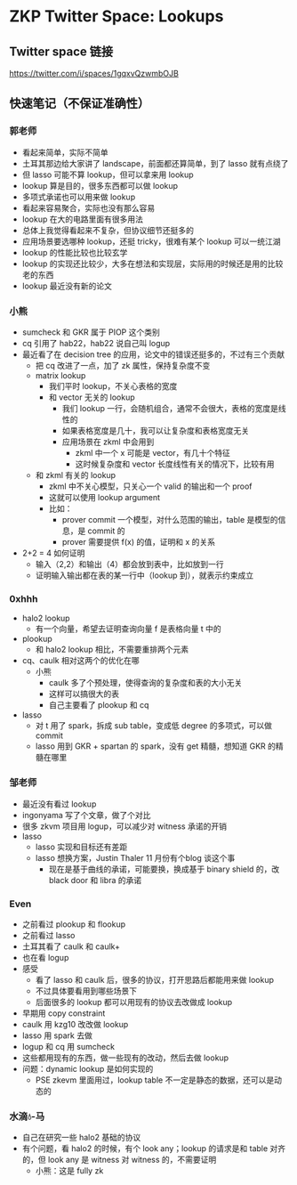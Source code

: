 # ZKP Twitter Space: Lookups
## Twitter space 链接
https://twitter.com/i/spaces/1gqxvQzwmbOJB

## 快速笔记（不保证准确性）
### 郭老师
- 看起来简单，实际不简单
- 土耳其那边给大家讲了 landscape，前面都还算简单，到了 lasso 就有点绕了
- 但 lasso 可能不算 lookup，但可以拿来用 lookup
- lookup 算是目的，很多东西都可以做 lookup
- 多项式承诺也可以用来做 lookup
- 看起来容易聚合，实际也没有那么容易
- lookup 在大的电路里面有很多用法
- 总体上我觉得看起来不复杂，但协议细节还挺多的
- 应用场景要选哪种 lookup，还挺 tricky，很难有某个 lookup 可以一统江湖
- lookup 的性能比较也比较玄学
- lookup 的实现还比较少，大多在想法和实现层，实际用的时候还是用的比较老的东西
- lookup 最近没有新的论文

### 小熊
- sumcheck 和 GKR 属于 PIOP 这个类别
- cq 引用了 hab22，hab22 说自己叫 logup
- 最近看了在 decision tree 的应用，论文中的错误还挺多的，不过有三个贡献
	- 把 cq 改进了一点，加了 zk 属性，保持复杂度不变
	- matrix lookup
		- 我们平时 lookup，不关心表格的宽度
		- 和 vector 无关的 lookup
			- 我们 lookup 一行，会随机组合，通常不会很大，表格的宽度是线性的
			- 如果表格宽度是几十，我可以让复杂度和表格宽度无关
			- 应用场景在 zkml 中会用到
				- zkml 中一个 x 可能是 vector，有几十个特征
				- 这时候复杂度和 vector 长度线性有关的情况下，比较有用
	- 和 zkml 有关的 lookup
		- zkml 中不关心模型，只关心一个 valid 的输出和一个 proof
		- 这就可以使用 lookup argument
		- 比如：
			- prover commit 一个模型，对什么范围的输出，table 是模型的信息，是 commit 的
			- prover 需要提供 f(x) 的值，证明和 x 的关系
- 2+2 = 4 如何证明
	- 输入（2,2）和输出（4）都会放到表中，比如放到一行
	- 证明输入输出都在表的某一行中（lookup 到），就表示约束成立

### 0xhhh
- halo2 lookup
	- 有一个向量，希望去证明查询向量 f 是表格向量 t 中的
- plookup
	- 和 halo2 lookup 相比，不需要重排两个元素
- cq、caulk 相对这两个的优化在哪
	- 小熊
		- caulk 多了个预处理，使得查询的复杂度和表的大小无关
		- 这样可以搞很大的表
		- 自己主要看了 plookup 和 cq
- lasso
	- 对 t 用了 spark，拆成 sub table，变成低 degree 的多项式，可以做 commit
	- lasso 用到 GKR + spartan 的 spark，没有 get 精髓，想知道 GKR 的精髓在哪里

### 邹老师
- 最近没有看过 lookup
- ingonyama 写了个文章，做了个对比
- 很多 zkvm 项目用 logup，可以减少对 witness 承诺的开销
- lasso
	- lasso 实现和目标还有差距
	- lasso 想换方案，Justin Thaler 11 月份有个blog 谈这个事
		- 现在是基于曲线的承诺，可能要换，换成基于 binary shield 的，改 black door 和 libra 的承诺

### Even
- 之前看过 plookup 和 flookup
- 之前看过 lasso
- 土耳其看了 caulk 和 caulk+
- 也在看 logup
- 感受
	- 看了 lasso 和 caulk 后，很多的协议，打开思路后都能用来做 lookup
	- 不过具体要看用到哪些场景下
	- 后面很多的 lookup 都可以用现有的协议去改做成 lookup
- 早期用 copy constraint
- caulk 用 kzg10 改改做 lookup
- lasso 用 spark 去做
- logup 和 cq 用 sumcheck
- 这些都用现有的东西，做一些现有的改动，然后去做 lookup
- 问题：dynamic lookup 是如何实现的
	- PSE zkevm 里面用过，lookup table 不一定是静态的数据，还可以是动态的

### 水滴💧-马
- 自己在研究一些 halo2 基础的协议
- 有个问题，看 halo2 的时候，有个 look any；lookup 的请求是和 table 对齐的，但 look any 是 witness 对 witness 的，不需要证明
	- 小熊：这是 fully zk
